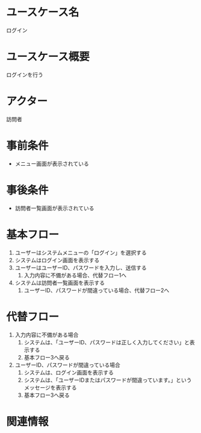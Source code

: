 # ユースケース名
ログイン
# ユースケース概要
ログインを行う
# アクター
訪問者
# 事前条件
- メニュー画面が表示されている
# 事後条件
- 訪問者一覧画面が表示されている

# 基本フロー
1. ユーザーはシステムメニューの「ログイン」を選択する
2. システムはログイン画面を表示する
3. ユーザーはユーザーID、パスワードを入力し、送信する
   1. 入力内容に不備がある場合、代替フロー1へ
4. システムは訪問者一覧画面を表示する
   1. ユーザーID、パスワードが間違っている場合、代替フロー2へ

# 代替フロー
1. 入力内容に不備がある場合
   1. システムは、「ユーザーID、パスワードは正しく入力してください」と表示する
   2. 基本フロー3へ戻る
2. ユーザーID、パスワードが間違っている場合
   1. システムは、ログイン画面を表示する
   2. システムは、「ユーザーIDまたはパスワードが間違っています。」というメッセージを表示する
   3. 基本フロー3へ戻る

# 関連情報



